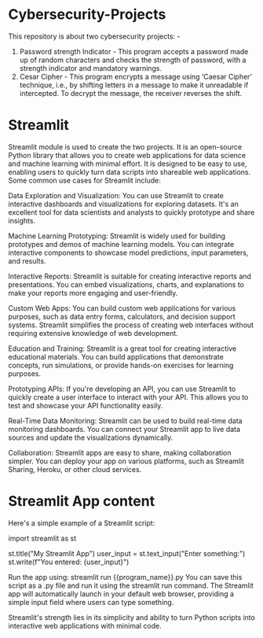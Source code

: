 # Cybersecurity-Projects
This repository is about two cybersecurity projects: -

1) Password strength Indicator - This program accepts a password made up of random characters and checks the strength of password, with a strength indicator and mandatory warnings.
2) Cesar Cipher - This program encrypts a message using ‘Caesar Cipher’ technique, i.e., by shifting letters in a message to make it unreadable if intercepted. To decrypt the message, the receiver reverses the shift.

# Streamlit
Streamlit module is used to create the two projects. It is an open-source Python library that allows you to create web applications for data science and machine learning with minimal effort. It is designed to be easy to use, enabling users to quickly turn data scripts into shareable web applications. Some common use cases for Streamlit include:

Data Exploration and Visualization: You can use Streamlit to create interactive dashboards and visualizations for exploring datasets. It's an excellent tool for data scientists and analysts to quickly prototype and share insights.

Machine Learning Prototyping: Streamlit is widely used for building prototypes and demos of machine learning models. You can integrate interactive components to showcase model predictions, input parameters, and results.

Interactive Reports: Streamlit is suitable for creating interactive reports and presentations. You can embed visualizations, charts, and explanations to make your reports more engaging and user-friendly.

Custom Web Apps: You can build custom web applications for various purposes, such as data entry forms, calculators, and decision support systems. Streamlit simplifies the process of creating web interfaces without requiring extensive knowledge of web development.

Education and Training: Streamlit is a great tool for creating interactive educational materials. You can build applications that demonstrate concepts, run simulations, or provide hands-on exercises for learning purposes.

Prototyping APIs: If you're developing an API, you can use Streamlit to quickly create a user interface to interact with your API. This allows you to test and showcase your API functionality easily.

Real-Time Data Monitoring: Streamlit can be used to build real-time data monitoring dashboards. You can connect your Streamlit app to live data sources and update the visualizations dynamically.

Collaboration: Streamlit apps are easy to share, making collaboration simpler. You can deploy your app on various platforms, such as Streamlit Sharing, Heroku, or other cloud services.

# Streamlit App content
Here's a simple example of a Streamlit script:

import streamlit as st

st.title("My Streamlit App")
user_input = st.text_input("Enter something:")
st.write(f"You entered: {user_input}")

Run the app using: streamlit run {{program_name}}.py
You can save this script as a .py file and run it using the streamlit run command. The Streamlit app will automatically launch in your default web browser, providing a simple input field where users can type something.

Streamlit's strength lies in its simplicity and ability to turn Python scripts into interactive web applications with minimal code.
